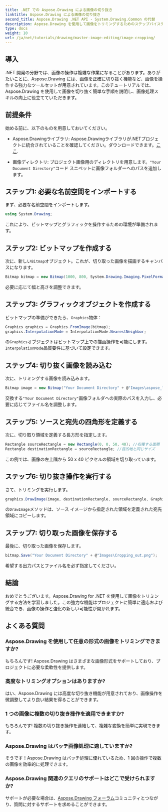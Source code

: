 ```yaml
---
title: .NET での Aspose.Drawing による画像の切り抜き
linktitle: Aspose.Drawing による画像の切り抜き
second_title: Aspose.Drawing .NET API - System.Drawing.Common の代替
description: Aspose.Drawing を使用して画像をトリミングするためのステップバイステップ ガイドを使用して、.NET アプリケーションでの画像操作のパワーを解き放ちます。このチュートリアルでは、ビットマップの作成から最終的なトリミングされた画像の保存まで、知っておく必要のあるすべてのことを説明します。
type: docs
weight: 10
url: /ja/net/tutorials/drawing/master-image-editing/image-cropping/
---
```

## 導入

.NET 開発の分野では、画像の操作は複雑な作業になることがあります。ありがたいことに、Aspose.Drawing には、画像を正確に切り抜く機能など、画像を操作する強力なツールセットが用意されています。このチュートリアルでは、Aspose.Drawing を使用して画像を切り抜く簡単な手順を説明し、画像処理スキルの向上に役立てていただきます。

## 前提条件

始める前に、以下のものを用意しておいてください。

-  Aspose.Drawingライブラリ: Aspose.Drawingライブラリが.NETプロジェクトに統合されていることを確認してください。ダウンロードできます。[ここ](https://releases.aspose.com/drawing/net/).
  
- 画像ディレクトリ: プロジェクト画像用のディレクトリを用意します。`"Your Document Directory"`コード スニペットに画像フォルダーへのパスを追加します。

## ステップ1: 必要な名前空間をインポートする

まず、必要な名前空間をインポートします。

```csharp
using System.Drawing;
```

これにより、ビットマップとグラフィックを操作するための環境が準備されます。

## ステップ2: ビットマップを作成する

次に、新しい`Bitmap`オブジェクト。これが、切り取った画像を描画するキャンバスになります。

```csharp
Bitmap bitmap = new Bitmap(1000, 800, System.Drawing.Imaging.PixelFormat.Format32bppPArgb);
```

必要に応じて幅と高さを調整できます。

## ステップ3: グラフィックオブジェクトを作成する

ビットマップの準備ができたら、`Graphics`物体：

```csharp
Graphics graphics = Graphics.FromImage(bitmap);
graphics.InterpolationMode = InterpolationMode.NearestNeighbor;
```

の`Graphics`オブジェクトはビットマップ上での描画操作を可能にします。`InterpolationMode`品質要件に基づいて設定できます。

## ステップ4: 切り抜く画像を読み込む

次に、トリミングする画像を読み込みます。

```csharp
Bitmap image = new Bitmap("Your Document Directory" + @"Images\aspose_logo.png");
```

交換する`"Your Document Directory"`画像フォルダへの実際のパスを入力し、必要に応じてファイル名を調整します。

## ステップ5: ソースと宛先の四角形を定義する

次に、切り取り領域を定義する長方形を指定します。

```csharp
Rectangle sourceRectangle = new Rectangle(0, 0, 50, 40); //収穫する面積
Rectangle destinationRectangle = sourceRectangle; //目的地と同じサイズ
```

この例では、画像の左上隅から 50 x 40 ピクセルの領域を切り取っています。

## ステップ6: 切り抜き操作を実行する

さて、トリミングを実行します。

```csharp
graphics.DrawImage(image, destinationRectangle, sourceRectangle, GraphicsUnit.Pixel);
```

の`DrawImage`メソッドは、ソース イメージから指定された領域を定義された宛先領域にコピーします。

## ステップ7: 切り取った画像を保存する

最後に、切り取った画像を保存します。

```csharp
bitmap.Save("Your Document Directory" + @"Images\Cropping_out.png");
```

希望する出力パスとファイル名を必ず指定してください。

## 結論

おめでとうございます。Aspose.Drawing for .NET を使用して画像をトリミングする方法を学習しました。この強力な機能はプロジェクトに簡単に適応および統合でき、画像の操作と強化の新しい可能性が開かれます。

## よくある質問

### Aspose.Drawing を使用して任意の形式の画像をトリミングできますか?

もちろんです! Aspose.Drawing はさまざまな画像形式をサポートしており、プロジェクトに必要な柔軟性を提供します。

### 高度なトリミングオプションはありますか?

はい、Aspose.Drawing には高度な切り抜き機能が用意されており、画像操作を微調整してより良い結果を得ることができます。

### 1 つの画像に複数の切り抜き操作を適用できますか?

もちろんです! 複数の切り抜き操作を連結して、複雑な変換を簡単に実現できます。

### Aspose.Drawing はバッチ画像処理に適していますか?

そうです！Aspose.Drawing はバッチ処理に優れているため、1 回の操作で複数の画像を効率的に処理できます。

### Aspose.Drawing 関連のクエリのサポートはどこで受けられますか?

サポートが必要な場合は、[Aspose.Drawing フォーラム](https://forum.aspose.com/c/diagram/17)コミュニティとつながり、質問に対するサポートを求めることができます。